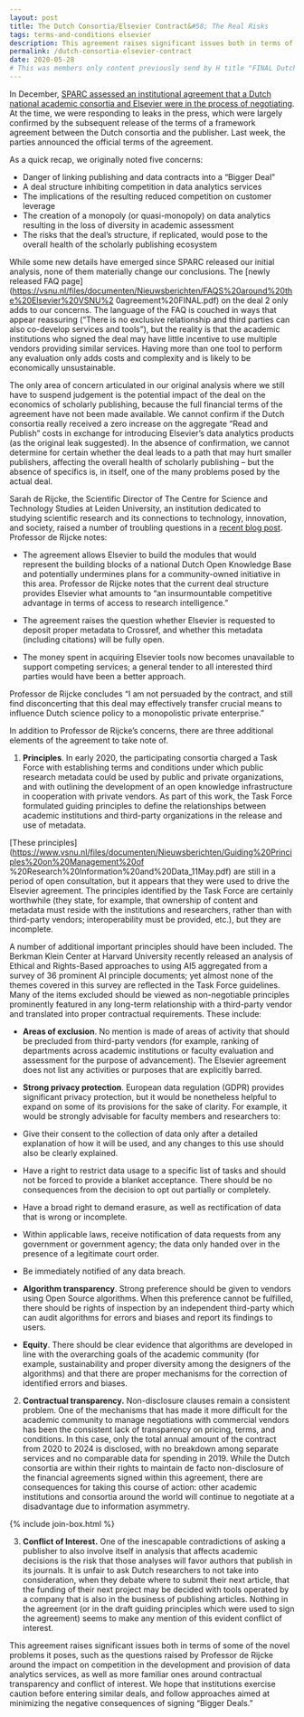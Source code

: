 ```yaml
---
layout: post
title: The Dutch Consortia/Elsevier Contract&#58; The Real Risks
tags: terms-and-conditions elsevier
description: This agreement raises significant issues both in terms of some of the novel problems it poses. We hope that institutions exercise caution before entering similar deals.
permalink: /dutch-consortia-elsevier-contract
date: 2020-05-28
# This was members only content previously send by H title "FINAL Dutch agreement commentary.pdf"
---
```


In December, [SPARC assessed an institutional agreement that a Dutch national academic consortia and Elsevier were in the process of negotiating](https://sparcopen.org/news/2019/leaked-dutch-contract-with-elsevier-raises-significant-alarm-bells/). At the time, we were responding to leaks in the press, which were largely confirmed by the subsequent release of the terms of a framework agreement between the Dutch consortia and the publisher. Last week, the parties announced the official terms of the agreement.

As a quick recap, we originally noted five concerns:

* Danger of linking publishing and data contracts into a “Bigger Deal”
* A deal structure inhibiting competition in data analytics services
* The implications of the resulting reduced competition on customer leverage
* The creation of a monopoly (or quasi-monopoly) on data analytics resulting in the
loss of diversity in academic assessment
* The risks that the deal’s structure, if replicated, would pose to the overall health of
the scholarly publishing ecosystem

While some new details have emerged since SPARC released our initial analysis, none of them materially change our conclusions. The [newly released FAQ page](https://vsnu.nl/files/documenten/Nieuwsberichten/FAQS%20around%20the%20Elsevier%20VSNU%2 0agreement%20FINAL.pdf) on the deal 2 only adds to our concerns. The language of the FAQ is couched in ways that appear reassuring (“There is no exclusive relationship and third parties can also co-develop services and tools”), but the reality is that the academic institutions who signed the deal may have little incentive to use multiple vendors providing similar services. Having more than one tool to perform any evaluation only adds costs and complexity and is likely to be economically unsustainable.

The only area of concern articulated in our original analysis where we still have to suspend judgement is the potential impact of the deal on the economics of scholarly publishing, because the full financial terms of the agreement have not been made available. We cannot confirm if the Dutch consortia really received a zero increase on the aggregate “Read and Publish” costs in exchange for introducing Elsevier’s data analytics products (as the original leak suggested). In the absence of confirmation, we cannot determine for certain whether the deal leads to a path that may hurt smaller publishers, affecting the overall health of scholarly publishing – but the absence of specifics is, in itself, one of the many problems posed by the actual deal.

Sarah de Rijcke, the Scientific Director of The Centre for Science and Technology Studies at Leiden University, an institution dedicated to studying scientific research and its connections to technology, innovation, and society, raised a number of troubling questions in a [recent blog post](https://leidenmadtrics.nl/articles/s-de-rijcke-cwts-leidenuniv-nl). Professor de Rijcke notes:

* The agreement allows Elsevier to build the modules that would represent the building blocks of a national Dutch Open Knowledge Base and potentially undermines plans for a community-owned initiative in this area. Professor de Rijcke notes that the current deal structure provides Elsevier what amounts to “an insurmountable competitive advantage in terms of access to research intelligence.”

* The agreement raises the question whether Elsevier is requested to deposit proper metadata to Crossref, and whether this metadata (including citations) will be fully open.

* The money spent in acquiring Elsevier tools now becomes unavailable to support competing services; a general tender to all interested third parties would have been a better approach.

Professor de Rijcke concludes “I am not persuaded by the contract, and still find disconcerting that this deal may effectively transfer crucial means to influence Dutch science policy to a monopolistic private enterprise.”

In addition to Professor de Rijcke’s concerns, there are three additional elements of the agreement to take note of.

1. **Principles**. In early 2020, the participating consortia charged a Task Force with establishing terms and conditions under which public research metadata could be used by public and private organizations, and with outlining the development of an open knowledge infrastructure in cooperation with private vendors. As part of this work, the Task Force formulated guiding principles to define the relationships between academic institutions and third-party organizations in the release and use of metadata.

[These principles](https://www.vsnu.nl/files/documenten/Nieuwsberichten/Guiding%20Principles%20on%20Management%20of %20Research%20Information%20and%20Data_11May.pdf) are still in a period of open consultation, but it appears that they were used to drive the Elsevier agreement. The principles identified by the Task Force are certainly worthwhile (they state, for example, that ownership of content and metadata must reside with the institutions and researchers, rather than with third-party vendors; interoperability must be provided, etc.), but they are incomplete.

A number of additional important principles should have been included. The Berkman Klein Center at Harvard University recently released an analysis of Ethical and Rights-Based approaches to using AI5 aggregated from a survey of 36 prominent AI principle documents; yet almost none of the themes covered in this survey are reflected in the Task Force guidelines. Many of the items excluded should be viewed as non-negotiable principles prominently featured in any long-term relationship with a third-party vendor and translated into proper contractual requirements. These include:

 * **Areas of exclusion**. No mention is made of areas of activity that should be precluded from third-party vendors (for example, ranking of departments across academic institutions or faculty evaluation and assessment for the purpose of advancement). The Elsevier agreement does not list any activities or purposes that are explicitly barred.

 * **Strong privacy protection**. European data regulation (GDPR) provides significant privacy protection, but it would be nonetheless helpful to expand on some of its provisions for the sake of clarity. For example, it would be strongly advisable for faculty members and researchers to:

  * Give their consent to the collection of data only after a detailed explanation of how it will be used, and any changes to this use should also be clearly explained.

  * Have a right to restrict data usage to a specific list of tasks and should not be forced to provide a blanket acceptance. There should be no consequences from the decision to opt out partially or completely.

  * Have a broad right to demand erasure, as well as rectification of data that is wrong or incomplete.

  * Within applicable laws, receive notification of data requests from any government or government agency; the data only handed over in the presence of a legitimate court order.

  * Be immediately notified of any data breach.

 * **Algorithm transparency**. Strong preference should be given to vendors using Open Source algorithms. When this preference cannot be fulfilled, there should be rights of inspection by an independent third-party which can audit algorithms for errors and biases and report its findings to users.

 * **Equity**. There should be clear evidence that algorithms are developed in line with the overarching goals of the academic community (for example, sustainability and proper diversity among the designers of the algorithms) and that there are proper mechanisms for the correction of identified errors and biases.

2. **Contractual transparency.** Non-disclosure clauses remain a consistent problem. One of the mechanisms that has made it more difficult for the academic community to manage negotiations with commercial vendors has been the consistent lack of transparency on pricing, terms, and conditions. In this case, only the total annual amount of the contract from 2020 to 2024 is disclosed, with no breakdown among separate services and no comparable data for spending in 2019. While the Dutch consortia are within their rights to maintain de facto non-disclosure of the financial agreements signed within this agreement, there are consequences for taking this course of action: other academic institutions and consortia around the world will continue to negotiate at a disadvantage due to information asymmetry.

{% include join-box.html %}

3. **Conflict of Interest.** One of the inescapable contradictions of asking a publisher to also involve itself in analysis that affects academic decisions is the risk that those analyses will favor authors that publish in its journals. It is unfair to ask Dutch researchers to not take into consideration, when they debate where to submit their next article, that the funding of their next project may be decided with tools operated by a company that is also in the business of publishing articles. Nothing in the agreement (or in the draft guiding principles which were used to sign the agreement) seems to make any mention of this evident conflict of interest.

This agreement raises significant issues both in terms of some of the novel problems it poses, such as the questions raised by Professor de Rijcke around the impact on competition in the development and provision of data analytics services, as well as more familiar ones around contractual transparency and conflict of interest. We hope that institutions exercise caution before entering similar deals, and follow approaches aimed at minimizing the negative consequences of signing “Bigger Deals.”
